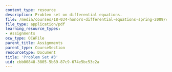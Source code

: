 ```yaml
---
content_type: resource
description: Problem set on differential equations.
file: /media/courses/18-034-honors-differential-equations-spring-2009/cbb0084838055b6987c9674e5bc53c2a_MIT18_034s09_pset03.pdf
file_type: application/pdf
learning_resource_types:
- Assignments
ocw_type: OCWFile
parent_title: Assignments
parent_type: CourseSection
resourcetype: Document
title: 'Problem Set #3'
uid: cbb00848-3805-5b69-87c9-674e5bc53c2a
---
```

